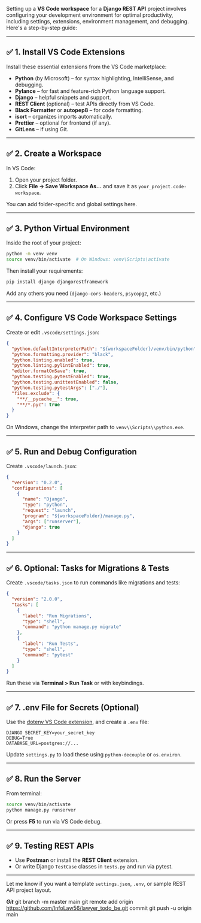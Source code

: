 Setting up a **VS Code workspace** for a **Django REST API** project involves configuring your development environment for optimal productivity, including settings, extensions, environment management, and debugging. Here's a step-by-step guide:

---

## ✅ 1. **Install VS Code Extensions**

Install these essential extensions from the VS Code marketplace:

* **Python** (by Microsoft) – for syntax highlighting, IntelliSense, and debugging.
* **Pylance** – for fast and feature-rich Python language support.
* **Django** – helpful snippets and support.
* **REST Client** (optional) – test APIs directly from VS Code.
* **Black Formatter** or **autopep8** – for code formatting.
* **isort** – organizes imports automatically.
* **Prettier** – optional for frontend (if any).
* **GitLens** – if using Git.

---

## ✅ 2. **Create a Workspace**

In VS Code:

1. Open your project folder.
2. Click **File → Save Workspace As...** and save it as `your_project.code-workspace`.

You can add folder-specific and global settings here.

---

## ✅ 3. **Python Virtual Environment**

Inside the root of your project:

```bash
python -m venv venv
source venv/bin/activate  # On Windows: venv\Scripts\activate
```

Then install your requirements:

```bash
pip install django djangorestframework
```

Add any others you need (`django-cors-headers`, `psycopg2`, etc.)

---

## ✅ 4. **Configure VS Code Workspace Settings**

Create or edit `.vscode/settings.json`:

```json
{
  "python.defaultInterpreterPath": "${workspaceFolder}/venv/bin/python",
  "python.formatting.provider": "black",
  "python.linting.enabled": true,
  "python.linting.pylintEnabled": true,
  "editor.formatOnSave": true,
  "python.testing.pytestEnabled": true,
  "python.testing.unittestEnabled": false,
  "python.testing.pytestArgs": ["./"],
  "files.exclude": {
    "**/__pycache__": true,
    "**/*.pyc": true
  }
}
```

On Windows, change the interpreter path to `venv\\Scripts\\python.exe`.

---

## ✅ 5. **Run and Debug Configuration**

Create `.vscode/launch.json`:

```json
{
  "version": "0.2.0",
  "configurations": [
    {
      "name": "Django",
      "type": "python",
      "request": "launch",
      "program": "${workspaceFolder}/manage.py",
      "args": ["runserver"],
      "django": true
    }
  ]
}
```

---

## ✅ 6. **Optional: Tasks for Migrations & Tests**

Create `.vscode/tasks.json` to run commands like migrations and tests:

```json
{
  "version": "2.0.0",
  "tasks": [
    {
      "label": "Run Migrations",
      "type": "shell",
      "command": "python manage.py migrate"
    },
    {
      "label": "Run Tests",
      "type": "shell",
      "command": "pytest"
    }
  ]
}
```

Run these via **Terminal > Run Task** or with keybindings.

---

## ✅ 7. **.env File for Secrets (Optional)**

Use the [dotenv VS Code extension](https://marketplace.visualstudio.com/items?itemName=mikestead.dotenv), and create a `.env` file:

```env
DJANGO_SECRET_KEY=your_secret_key
DEBUG=True
DATABASE_URL=postgres://...
```

Update `settings.py` to load these using `python-decouple` or `os.environ`.

---

## ✅ 8. **Run the Server**

From terminal:

```bash
source venv/bin/activate
python manage.py runserver
```

Or press **F5** to run via VS Code debug.

---

## ✅ 9. **Testing REST APIs**

* Use **Postman** or install the **REST Client** extension.
* Or write Django `TestCase` classes in `tests.py` and run via pytest.

---

Let me know if you want a template `settings.json`, `.env`, or sample REST API project layout.

***Git***
git branch -m master main
git remote add origin https://github.com/InfoLaw56/lawyer_todo_be.git
commit
git push -u origin main
